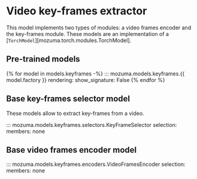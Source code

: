 # Video key-frames extractor

This model implements two types of modules: a video frames encoder and the key-frames module.
These models are an implementation of a [`TorchModel`][mozuma.torch.modules.TorchModel].

## Pre-trained models

{% for model in models.keyframes -%}
::: mozuma.models.keyframes.{{ model.factory }}
    rendering:
        show_signature: False
{% endfor %}


## Base key-frames selector model

These models allow to extract key-frames from a video.

::: mozuma.models.keyframes.selectors.KeyFrameSelector
    selection:
        members: none

## Base video frames encoder model

::: mozuma.models.keyframes.encoders.VideoFramesEncoder
    selection:
        members: none
